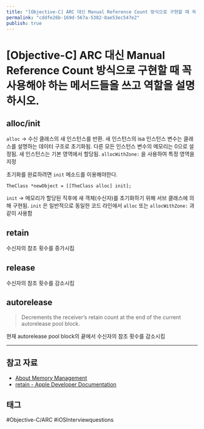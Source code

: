```yaml
---
title: "[Objective-C] ARC 대신 Manual Reference Count 방식으로 구현할 때 꼭 사용해야 하는 메서드들을 쓰고 역할을 설명하시오."
permalink: "cddfe26b-169d-567a-5382-8ae53ec547e2"
publish: true
---
```


# \[Objective-C] ARC 대신 Manual Reference Count 방식으로 구현할 때 꼭 사용해야 하는 메서드들을 쓰고 역할을 설명하시오.

## alloc/init

`alloc` → 수신 클래스의 새 인스턴스를 반환. 새 인스턴스의 isa 인스턴스 변수는 클래스를 설명하는 데이터 구조로 초기화됨. 다른 모든 인스턴스 변수의 메모리는 0으로 설정됨. 새 인스턴스는 기본 영역에서 할당됨. `allocWithZone:` 을 사용하여 특정 영역을 지정

초기화를 완료하려면 `init` 메소드를 이용해야한다.

```objc
TheClass *newObject = [[TheClass alloc] init];
```

`init` → 메모리가 할당된 직후에 새 객체(수신자)를 초기화하기 위해 서브 클래스에 의해 구현됨. `init` 은 일반적으로 동일한 코드 라인에서 `alloc` 또는 `allocWithZone:` 과 같이 사용함

## retain

수신자의 참조 횟수를 증가시킴

## release

수신자의 참조 횟수를 감소시킴

## autorelease

> Decrements the receiver’s retain count at the end of the current autorelease pool block.

현재 autorelease pool block의 끝에서 수신자의 참조 횟수를 감소시킴

---

## 참고 자료

- [About Memory Management](https://developer.apple.com/library/archive/documentation/Cocoa/Conceptual/MemoryMgmt/Articles/MemoryMgmt.html)
- [retain - Apple Developer Documentation](https://developer.apple.com/documentation/objectivec/1418956-nsobject/1571946-retain)

## 태그

#Objective-C/ARC #iOSInterviewquestions